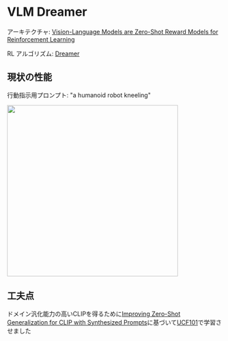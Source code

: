 # VLM Dreamer
アーキテクチャ: [Vision-Language Models are Zero-Shot Reward Models for Reinforcement Learning](https://arxiv.org/abs/2310.12921)

RL アルゴリズム: [Dreamer](https://arxiv.org/abs/1912.01603)

## 現状の性能
行動指示用プロンプト: "a humanoid robot kneeling"

<img src="https://github.com/twin1shun/VLM-Dreamer/assets/128522258/86478278-2056-49e2-a372-80acea943243" width=400px>

## 工夫点
ドメイン汎化能力の高いCLIPを得るために[Improving Zero-Shot Generalization for CLIP with Synthesized Prompts](https://arxiv.org/abs/2307.07397)に基づいて[UCF101](https://www.crcv.ucf.edu/data/UCF101.php)で学習させました
